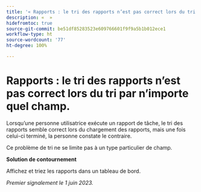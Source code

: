 ```yaml
---
title: '« Rapports : le tri des rapports n’est pas correct lors du tri par n’importe quel champ. »'
description: «  »
hidefromtoc: true
source-git-commit: be51df85283523e609766601f9f9a5b1b012ece1
workflow-type: ht
source-wordcount: '77'
ht-degree: 100%

---
```



# Rapports : le tri des rapports n’est pas correct lors du tri par n’importe quel champ.


Lorsqu’une personne utilisatrice exécute un rapport de tâche, le tri des rapports semble correct lors du chargement des rapports, mais une fois celui-ci terminé, la personne constate le contraire.

Ce problème de tri ne se limite pas à un type particulier de champ.

**Solution de contournement**

Affichez et triez les rapports dans un tableau de bord.

_Premier signalement le 1 juin 2023._